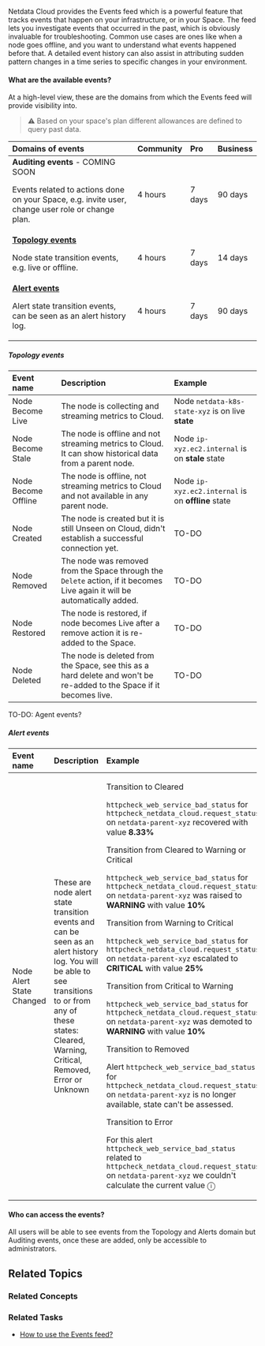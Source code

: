 <!--
title: "Events feed"
sidebar_label: "Events feed"
custom_edit_url: "https://github.com/netdata/netdata/blob/master/docs/cloud/events-feed.md"
sidebar_position: "2800"
learn_status: "Published"
learn_topic_type: "Concepts"
learn_rel_path: "Concepts"
learn_docs_purpose: "Present the Netdata Events feed."
-->

Netdata Cloud provides the Events feed which is a powerful feature that tracks events that happen on your infrastructure, or in your Space. The feed lets you investigate events that occurred in the past, which is obviously invaluable for troubleshooting. Common use cases are ones like when a node goes offline, and you want to understand what events happened before that. A detailed event history can also assist in attributing sudden pattern changes in a time series to specific changes in your environment.

#### What are the available events?

At a high-level view, these are the domains from which the Events feed will provide visibility into.

> ⚠️ Based on your space's plan different allowances are defined to query past data.

| **Domains of events** | **Community** | **Pro** | **Business** |
| :-- | :-- | :-- | :-- |
| **Auditing events** - COMING SOON<p>Events related to actions done on your Space, e.g. invite user, change user role or change plan.</p>| 4 hours | 7 days | 90 days |
| **[Topology events](#topology-events)**<p>Node state transition events, e.g. live or offline.</p>| 4 hours | 7 days | 14 days |
| **[Alert events](#alert-events)**<p>Alert state transition events, can be seen as an alert history log.</p>| 4 hours | 7 days | 90 days |

##### Topology events

| **Event name** | **Description** |  **Example** |
| :-- | :-- | :-- |
| Node Become Live | The node is collecting and streaming metrics to Cloud.| Node `netdata-k8s-state-xyz` is on live **state** |
| Node Become Stale | The node is offline and not streaming metrics to Cloud. It can show historical data from a parent node. | Node `ip-xyz.ec2.internal` is on **stale** state |
| Node Become Offline | The node is offline, not streaming metrics to Cloud and not available in any parent node.| Node `ip-xyz.ec2.internal` is on **offline** state |
| Node Created | The node is created but it is still Unseen on Cloud, didn't establish a successful connection yet.| TO-DO |
| Node Removed | The node was removed from the Space through the `Delete` action, if it becomes Live again it will be automatically added. | TO-DO |
| Node Restored | The node is restored, if node becomes Live after a remove action it is re-added to the Space. | TO-DO |
| Node Deleted | The node is deleted from the Space, see this as a hard delete and won't be re-added to the Space if it becomes live. | TO-DO |

TO-DO: Agent events?

##### Alert events

| **Event name** | **Description** |  **Example** |
| :-- | :-- | :-- |
| Node Alert State Changed | These are node alert state transition events and can be seen as an alert history log. You will be able to see transitions to or from any of these states: Cleared, Warning, Critical, Removed, Error or Unknown | <p>Transition to Cleared</p><p>`httpcheck_web_service_bad_status` for `httpcheck_netdata_cloud.request_status` on `netdata-parent-xyz` recovered with value **8.33%** </p><p>Transition from Cleared to Warning or Critical</p><p> `httpcheck_web_service_bad_status` for `httpcheck_netdata_cloud.request_status` on `netdata-parent-xyz` was raised to **WARNING** with value **10%**</p><p>Transition from Warning to Critical</p><p>`httpcheck_web_service_bad_status` for `httpcheck_netdata_cloud.request_status` on `netdata-parent-xyz` escalated to **CRITICAL** with value **25%**</p>Transition from Critical to Warning</p><p>`httpcheck_web_service_bad_status` for `httpcheck_netdata_cloud.request_status` on `netdata-parent-xyz` was demoted to **WARNING** with value **10%**</p><p>Transition to Removed</p><p>Alert `httpcheck_web_service_bad_status` for `httpcheck_netdata_cloud.request_status` on `netdata-parent-xyz` is no longer available, state can't be assessed.</p><p>Transition to Error</p><p>For this alert `httpcheck_web_service_bad_status` related to `httpcheck_netdata_cloud.request_status` on `netdata-parent-xyz` we couldn't calculate the current value ⓘ</p> |

#### Who can access the events?

All users will be able to see events from the Topology and Alerts domain but Auditing events, once these are added, only be accessible to administrators.

## Related Topics

### **Related Concepts**

### Related Tasks

- [How to use the Events feed?](https://github.com/netdata/netdata/blob/master/docs/cloud/view-evetns-feed.md)
